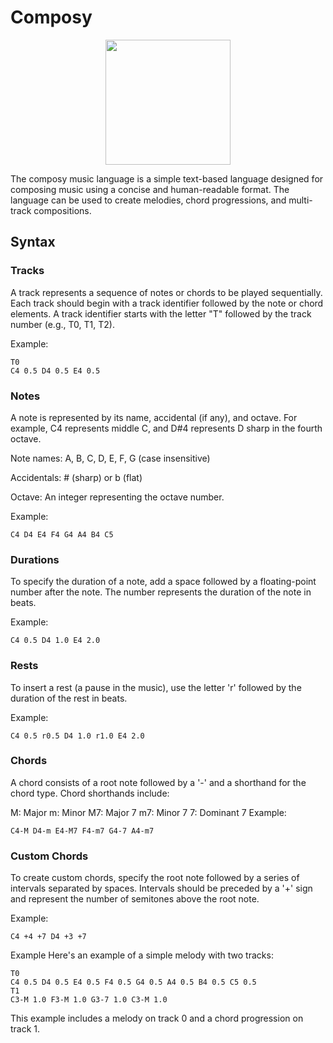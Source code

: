 


# Composy
<p align="center">
  <img src="https://user-images.githubusercontent.com/13378695/231195958-f28fdaab-4b1b-4782-8369-f44b9584d060.png"  width="200" height="200">
</p>

The composy music language is a simple text-based language designed for composing music using a concise and human-readable format. The language can be used to create melodies, chord progressions, and multi-track compositions.

## Syntax
### Tracks
A track represents a sequence of notes or chords to be played sequentially. Each track should begin with a track identifier followed by the note or chord elements. A track identifier starts with the letter "T" followed by the track number (e.g., T0, T1, T2).

Example:

```
T0
C4 0.5 D4 0.5 E4 0.5
```

### Notes
A note is represented by its name, accidental (if any), and octave. For example, C4 represents middle C, and D\#4 represents D sharp in the fourth octave.

Note names: A, B, C, D, E, F, G (case insensitive)

Accidentals: # (sharp) or b (flat)

Octave: An integer representing the octave number.

Example:

```
C4 D4 E4 F4 G4 A4 B4 C5
```

### Durations
To specify the duration of a note, add a space followed by a floating-point number after the note. The number represents the duration of the note in beats.

Example:

```
C4 0.5 D4 1.0 E4 2.0
```

### Rests
To insert a rest (a pause in the music), use the letter 'r' followed by the duration of the rest in beats.

Example:

```
C4 0.5 r0.5 D4 1.0 r1.0 E4 2.0
```
### Chords
A chord consists of a root note followed by a '-' and a shorthand for the chord type. Chord shorthands include:

M: Major
m: Minor
M7: Major 7
m7: Minor 7
7: Dominant 7
Example:

```
C4-M D4-m E4-M7 F4-m7 G4-7 A4-m7
```
### Custom Chords
To create custom chords, specify the root note followed by a series of intervals separated by spaces. Intervals should be preceded by a '+' sign and represent the number of semitones above the root note.

Example:

```
C4 +4 +7 D4 +3 +7
```
Example
Here's an example of a simple melody with two tracks:

```
T0
C4 0.5 D4 0.5 E4 0.5 F4 0.5 G4 0.5 A4 0.5 B4 0.5 C5 0.5
T1
C3-M 1.0 F3-M 1.0 G3-7 1.0 C3-M 1.0
```
This example includes a melody on track 0 and a chord progression on track 1.
